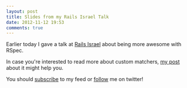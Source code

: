 ```yaml
---
layout: post
title: Slides from my Rails Israel Talk
date: 2012-11-12 19:53
comments: true
---
```


Earlier today I gave a talk at [Rails Israel](http://railsisrael.com) about being more awesome with RSpec.

In case you're interested to read more about custom matchers, [my post](/2012/02/04/extend-your-toolbox-custom-matchers/) about it might help you.

<script async class="speakerdeck-embed" data-id="6a6e41000f1c013080011231381d4f62" data-ratio="1.33333333333333" src="//speakerdeck.com/assets/embed.js"></script>


You should [subscribe](http://feeds.feedburner.com/TheCodeDump) to my feed or [follow](http://twitter.com/avivby) me on twitter!
